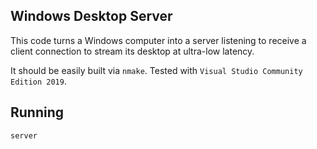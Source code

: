## Windows Desktop Server

This code turns a Windows computer into a server listening to receive a client connection to stream its desktop at ultra-low latency.

It should be easily built via `nmake`. Tested with `Visual Studio Community Edition 2019`.

## Running

```server```

